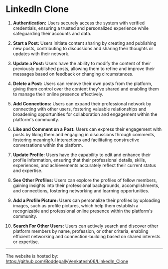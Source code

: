 # LinkedIn Clone


1. **Authentication:** Users securely access the system with verified credentials, ensuring a trusted and personalized experience while safeguarding their accounts and data.

2. **Start a Post:** Users initiate content sharing by creating and publishing new posts, contributing to discussions and sharing their thoughts or updates with their network.

3. **Update a Post:** Users have the ability to modify the content of their previously published posts, allowing them to refine and improve their messages based on feedback or changing circumstances.

4. **Delete a Post:** Users can remove their own posts from the platform, giving them control over the content they've shared and enabling them to manage their online presence effectively.

5. **Add Connections:** Users can expand their professional network by connecting with other users, fostering valuable relationships and broadening opportunities for collaboration and engagement within the platform's community.

6. **Like and Comment on a Post:** Users can express their engagement with posts by liking them and engaging in discussions through comments, fostering meaningful interactions and facilitating constructive conversations within the platform.

7. **Update Profile:** Users have the capability to edit and enhance their profile information, ensuring that their professional details, skills, experiences, and achievements accurately reflect their current status and expertise.

8. **See Other Profiles:** Users can explore the profiles of fellow members, gaining insights into their professional backgrounds, accomplishments, and connections, fostering networking and learning opportunities.

9. **Add a Profile Picture:** Users can personalize their profiles by uploading images, such as profile pictures, which help them establish a recognizable and professional online presence within the platform's community.

10. **Search For Other Users:** Users can actively search and discover other platform members by name, profession, or other criteria, enabling efficient networking and connection-building based on shared interests or expertise.

---
The website is hosted by: https://github.com/BoddepallyVenkatesh06/LinkedIn_Clone
